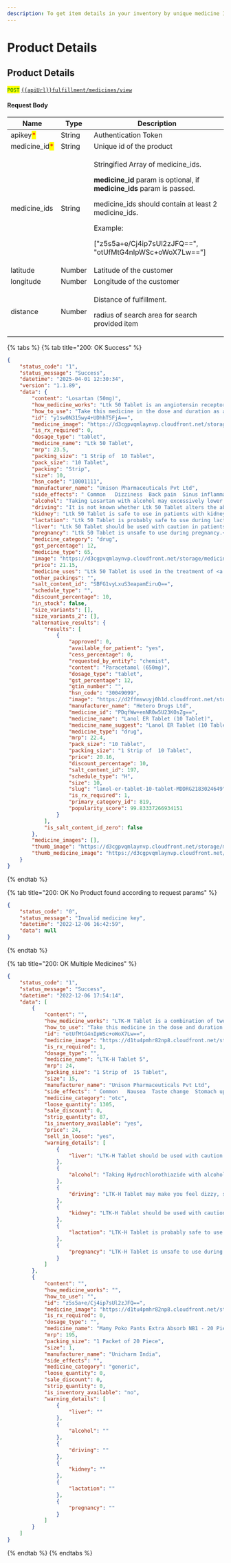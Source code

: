 ```yaml
---
description: To get item details in your inventory by unique medicine Id.
---
```


# Product Details

## Product Details

<mark style="color:green;">`POST`</mark> [`{{apiUrl}}fulfillment/medicines/view`](https://api.evitalrx.in/v1/fulfillment/medicines/view)

#### Request Body

| Name                                           | Type   | Description                                                                                                                                                                                                                                                                                                     |
| ---------------------------------------------- | ------ | --------------------------------------------------------------------------------------------------------------------------------------------------------------------------------------------------------------------------------------------------------------------------------------------------------------- |
| apikey<mark style="color:red;">\*</mark>       | String | Authentication Token                                                                                                                                                                                                                                                                                            |
| medicine\_id<mark style="color:red;">\*</mark> | String | Unique id of the product                                                                                                                                                                                                                                                                                        |
| medicine\_ids                                  | String | <p>Stringified Array of medicine_ids.</p><p></p><p><strong>medicine_id</strong> param is optional, if <strong>medicine_ids</strong> param is passed.</p><p></p><p>medicine_ids should contain at least 2 medicine_ids.</p><p></p><p>Example:</p><p>["z5s5a+e/Cj4ip7sUl2zJFQ==", "otUfMtG4nIpWSc+oWoX7Lw=="]</p> |
| latitude                                       | Number | Latitude of the customer                                                                                                                                                                                                                                                                                        |
| longitude                                      | Number | Longitude of the customer                                                                                                                                                                                                                                                                                       |
| distance                                       | Number | <p>Distance of fulfillment.</p><p></p><p>radius of search area for search provided item</p>                                                                                                                                                                                                                     |

{% tabs %}
{% tab title="200: OK Success" %}
```json
{
    "status_code": "1",
    "status_message": "Success",
    "datetime": "2025-04-01 12:30:34",
    "version": "1.1.89",
    "data": {
        "content": "Losartan (50mg)",
        "how_medicine_works": "Ltk 50 Tablet is an angiotensin receptor blocker (ARB). It relaxes blood vessel by blocking the action of a chemical that usually makes blood vessels tighter. This lowers the blood pressure, allowing the blood to flow more smoothly to different organs and the heart to pump more efficiently.",
        "how_to_use": "Take this medicine in the dose and duration as advised by your doctor. Swallow it as a whole. Do not chew, crush or break it. Ltk 50 Tablet may be taken with or without food, but it is better to take it at a fixed time.",
        "id": "y1sw0N315wy4+UDhhT5FjA==",
        "medicine_image": "https://d3cgpvqmlaynvp.cloudfront.net/storage/medicines/6142edda9e799.jpeg",
        "is_rx_required": 0,
        "dosage_type": "tablet",
        "medicine_name": "Ltk 50 Tablet",
        "mrp": 23.5,
        "packing_size": "1 Strip of  10 Tablet",
        "pack_size": "10 Tablet",
        "packing": "Strip",
        "size": 10,
        "hsn_code": "10001111",
        "manufacturer_name": "Unison Pharmaceuticals Pvt Ltd",
        "side_effects": " Common   Dizziness  Back pain  Sinus inflammation  Increased potassium level in blood  ",
        "alcohol": "Taking Losartan with alcohol may excessively lower the blood pressure.",
        "driving": "It is not known whether Ltk 50 Tablet alters the ability to drive. Do not drive if you experience any symptoms that affect your ability to concentrate and react.",
        "kidney": "Ltk 50 Tablet is safe to use in patients with kidney disease. No dose adjustment of Ltk 50 Tablet is recommended.<br>However, talk to your doctor if you have any underlying kidney disease. Regular monitoring of blood pressure is recommended for better dose adjustment.",
        "lactation": "Ltk 50 Tablet is probably safe to use during lactation.  Limited human data suggests that the drug does not represent a significant risk to the baby.",
        "liver": "Ltk 50 Tablet should be used with caution in patients with liver disease. Dose adjustment of Ltk 50 Tablet may be needed. Please consult your doctor.<br>Use of Ltk 50 Tablet is not recommended in patients with severe liver disease.",
        "pregnancy": "Ltk 50 Tablet is unsafe to use during pregnancy.<br>There is positive evidence of human fetal risk, but the benefits from use in pregnant women may be acceptable despite the risk, for example in life-threatening situations. Please consult your doctor.",
        "medicine_category": "drug",
        "gst_percentage": 12,
        "medicine_type": 65,
        "image": "https://d3cgpvqmlaynvp.cloudfront.net/storage/medicines/6142edda9e799.jpeg",
        "price": 21.15,
        "medicine_uses": "Ltk 50 Tablet is used in the treatment of <a href='/diseases/high-blood-pressure-68'>high blood pressure</a>.",
        "other_packings": "",
        "salt_content_id": "SBFG1vyLxuS3eapamEiruQ==",
        "schedule_type": "",
        "discount_percentage": 10,
        "in_stock": false,
        "size_variants": [],
        "size_variants_2": [],
        "alternative_results": {
            "results": [
                {
                    "approved": 0,
                    "available_for_patient": "yes",
                    "cess_percentage": 0,
                    "requested_by_entity": "chemist",
                    "content": "Paracetamol (650mg)",
                    "dosage_type": "tablet",
                    "gst_percentage": 12,
                    "gtin_number": "",
                    "hsn_code": "30049099",
                    "image": "https://d2ffmswuyj0h1d.cloudfront.net/storage/medicines/thumb/60ae1dc73132f.jpg",
                    "manufacturer_name": "Hetero Drugs Ltd",
                    "medicine_id": "PDqfWw+enNR0w5U23KOsZg==",
                    "medicine_name": "Lanol ER Tablet (10 Tablet)",
                    "medicine_name_suggest": "Lanol ER Tablet (10 Tablet)",
                    "medicine_type": "drug",
                    "mrp": 22.4,
                    "pack_size": "10 Tablet",
                    "packing_size": "1 Strip of  10 Tablet",
                    "price": 20.16,
                    "discount_percentage": 10,
                    "salt_content_id": 197,
                    "schedule_type": "H",
                    "size": 10,
                    "slug": "lanol-er-tablet-10-tablet-MDDRG2183024649",
                    "is_rx_required": 1,
                    "primary_category_id": 819,
                    "popularity_score": 99.83337266934151
                }
            ],
            "is_salt_content_id_zero": false
        },
        "medicine_images": [],
        "thumb_image": "https://d3cgpvqmlaynvp.cloudfront.net/storage/medicines/thumb/6142edda9e799.jpeg",
        "thumb_medicine_image": "https://d3cgpvqmlaynvp.cloudfront.net/storage/medicines/thumb/6142edda9e799.jpeg"
    }
}
```
{% endtab %}

{% tab title="200: OK No Product found according to request params" %}
```json
{
    "status_code": "0",
    "status_message": "Invalid medicine key",
    "datetime": "2022-12-06 16:42:59",
    "data": null
}
```
{% endtab %}

{% tab title="200: OK Multiple Medicines" %}
```json
{
    "status_code": "1",
    "status_message": "Success",
    "datetime": "2022-12-06 17:54:14",
    "data": [
        {
            "content": "",
            "how_medicine_works": "LTK-H Tablet is a combination of two medicines: Losartan and Hydrochlorothiazide, which lowers the blood pressure effectively. Losartan is an angiotensin receptor blocker (ARB). It works by blocking the hormone angiotensin thereby relaxing blood vessels. This allows the blood to flow more smoothly and the heart to pump more efficiently. Hydrochlorothiazide is a diuretic that removes extra water and certain electrolytes from the body. Over time it also relaxes blood vessels and improves blood flow.",
            "how_to_use": "Take this medicine in the dose and duration as advised by your doctor. Swallow it as a whole. Do not chew, crush or break it. LTK-H Tablet may be taken with or without food, but it is better to take it at a fixed time.",
            "id": "otUfMtG4nIpWSc+oWoX7Lw==",
            "medicine_image": "https://d1tu4pmhr82np8.cloudfront.net/storage/medicines/611c99c173648.jpg",
            "is_rx_required": 1,
            "dosage_type": "",
            "medicine_name": "LTK-H Tablet 5",
            "mrp": 24,
            "packing_size": "1 Strip of  15 Tablet",
            "size": 15,
            "manufacturer_name": "Unison Pharmaceuticals Pvt Ltd",
            "side_effects": " Common   Nausea  Taste change  Stomach upset  Diarrhea  Headache  Dizziness  Weakness  Decreased blood pressure  Increased blood uric acid  Increased blood lipid level  Glucose intolerance  Electrolyte imbalance  ",
            "medicine_category": "otc",
            "loose_quantity": 1305,
            "sale_discount": 0,
            "strip_quantity": 87,
            "is_inventory_available": "yes",
            "price": 24,
            "sell_in_loose": "yes",
            "warning_details": [
                {
                    "liver": "LTK-H Tablet should be used with caution in patients with liver disease. Dose adjustment of LTK-H Tablet may be needed. Please consult your doctor."
                },
                {
                    "alcohol": "Taking Hydrochlorothiazide with alcohol may have additive effects in lowering blood pressure. You may experience headache, dizziness, lightheadedness, fainting, and/or changes in pulse or heart rate."
                },
                {
                    "driving": "LTK-H Tablet may make you feel dizzy, sleepy, tired, or decrease alertness. If this happens, do not drive."
                },
                {
                    "kidney": "LTK-H Tablet should be used with caution in patients with severe kidney disease. Dose adjustment of LTK-H Tablet may be needed. Please consult your doctor.<br>Use of LTK-H Tablet is not recommended in patients with severe kidney disease."
                },
                {
                    "lactation": "LTK-H Tablet is probably safe to use during lactation.  Limited human data suggests that the drug does not represent a significant risk to the baby."
                },
                {
                    "pregnancy": "LTK-H Tablet is unsafe to use during pregnancy.<br>There is positive evidence of human fetal risk, but the benefits from use in pregnant women may be acceptable despite the risk, for example in life-threatening situations. Please consult your doctor."
                }
            ]
        },
        {
            "content": "",
            "how_medicine_works": "",
            "how_to_use": "",
            "id": "z5s5a+e/Cj4ip7sUl2zJFQ==",
            "medicine_image": "https://d1tu4pmhr82np8.cloudfront.net/storage/medicines/default.jpg",
            "is_rx_required": 0,
            "dosage_type": "",
            "medicine_name": "Mamy Poko Pants Extra Absorb NB1 - 20 Piece",
            "mrp": 195,
            "packing_size": "1 Packet of 20 Piece",
            "size": 1,
            "manufacturer_name": "Unicharm India",
            "side_effects": "",
            "medicine_category": "generic",
            "loose_quantity": 0,
            "sale_discount": 0,
            "strip_quantity": 0,
            "is_inventory_available": "no",
            "warning_details": [
                {
                    "liver": ""
                },
                {
                    "alcohol": ""
                },
                {
                    "driving": ""
                },
                {
                    "kidney": ""
                },
                {
                    "lactation": ""
                },
                {
                    "pregnancy": ""
                }
            ]
        }
    ]
}
```
{% endtab %}
{% endtabs %}
